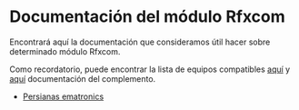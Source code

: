# Documentación del módulo Rfxcom

Encontrará aquí la documentación que consideramos útil hacer sobre determinado módulo Rfxcom.

Como recordatorio, puede encontrar la lista de equipos compatibles [aquí](https://compatibility.jeedom.com/index.php?v=d&p=home&search=&plugin=rfxcom) y [aquí](https://doc.jeedom.com/es_ES/plugins/automation%20protocol/rfxcom/) documentación del complemento.

- [Persianas ematronics](ematronics.volets.md)
